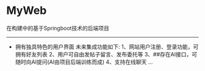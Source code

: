 # MyWeb
在构建中的基于Springboot技术的后端项目

------------------------------
* 拥有独具特色的用户界面
未来集成功能如下:
1、网站用户注册、登录功能，可拥有好友列表
2、用户可自由发帖子留言、发布委托等
3、##存在AI接口，可随时向AI提问(AI由项目后端训练而成)
4、支持在线聊天
...
